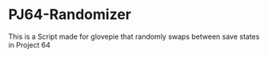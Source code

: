 # PJ64-Randomizer
This is a Script made for glovepie that randomly swaps between save states in Project 64
